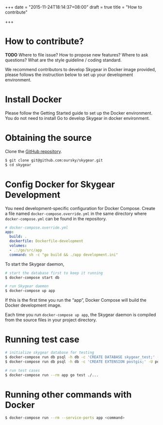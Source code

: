 +++
date = "2015-11-24T18:14:37+08:00"
draft = true
title = "How to contribute"

+++

# How to contribute?

**TODO** Where to file issue? How to propose new features? Where to ask
questions? What are the style guideline / coding standard.

We recommend contributors to develop Skygear in Docker image provided,
please follows the instruction below to set up your development environment.

# Install Docker

Please follow the Getting Started guide to set up the Docker environment.
You do not need to install Go to develop Skygear in docker environment.

# Obtaining the source

Clone the [GitHub repository](https://github.com/oursky/skygear).

```sh
$ git clone git@github.com:oursky/skygear.git
$ cd skygear
```

# Config Docker for Skygear Development

You need development-specific configuration for Docker Compose. Create
a file named `docker-compose.override.yml` in the same directory where
`docker-compose.yml` can be found in the repository.

```yaml
# docker-compose.override.yml
app:
  build: .
  dockerfile: Dockerfile-development
  volumes:
  - .:/go/src/app
  command: sh -c "go build && ./app development.ini"
```

To start the Skygear daemon,

```sh
# start the database first to keep it running
$ docker-compose start db

# run Skygear daemon
$ docker-compose up app
```

If this is the first time you run the “app”, Docker Compose will build the
Docker development image.

Each time you run `docker-compose up app`, the Skygear daemon is compiled
from the source files in your project directory.

# Running test case

```sh
# initialize skygear database for testing
$ docker-compose run db psql -h db -c 'CREATE DATABASE skygear_test;' -U postgres
$ docker-compose run db psql -h db -c 'CREATE EXTENSION postgis;' -U postgres -d skygear_test

# run test cases
$ docker-compose run --rm app go test ./...
```

# Running other commands with Docker

```sh
$ docker-compose run --rm --service-ports app <command>
```

